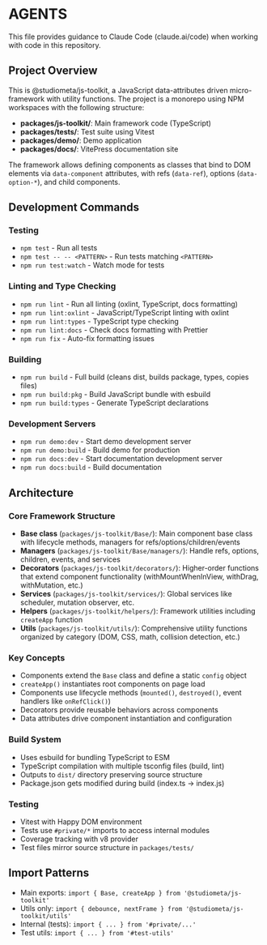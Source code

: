 # AGENTS

This file provides guidance to Claude Code (claude.ai/code) when working with code in this repository.

## Project Overview

This is @studiometa/js-toolkit, a JavaScript data-attributes driven micro-framework with utility functions. The project is a monorepo using NPM workspaces with the following structure:

- **packages/js-toolkit/**: Main framework code (TypeScript)
- **packages/tests/**: Test suite using Vitest
- **packages/demo/**: Demo application
- **packages/docs/**: VitePress documentation site

The framework allows defining components as classes that bind to DOM elements via `data-component` attributes, with refs (`data-ref`), options (`data-option-*`), and child components.

## Development Commands

### Testing

- `npm test` - Run all tests
- `npm test -- -- <PATTERN>` - Run tests matching `<PATTERN>`
- `npm run test:watch` - Watch mode for tests

### Linting and Type Checking

- `npm run lint` - Run all linting (oxlint, TypeScript, docs formatting)
- `npm run lint:oxlint` - JavaScript/TypeScript linting with oxlint
- `npm run lint:types` - TypeScript type checking
- `npm run lint:docs` - Check docs formatting with Prettier
- `npm run fix` - Auto-fix formatting issues

### Building

- `npm run build` - Full build (cleans dist, builds package, types, copies files)
- `npm run build:pkg` - Build JavaScript bundle with esbuild
- `npm run build:types` - Generate TypeScript declarations

### Development Servers

- `npm run demo:dev` - Start demo development server
- `npm run demo:build` - Build demo for production
- `npm run docs:dev` - Start documentation development server
- `npm run docs:build` - Build documentation

## Architecture

### Core Framework Structure

- **Base class** (`packages/js-toolkit/Base/`): Main component base class with lifecycle methods, managers for refs/options/children/events
- **Managers** (`packages/js-toolkit/Base/managers/`): Handle refs, options, children, events, and services
- **Decorators** (`packages/js-toolkit/decorators/`): Higher-order functions that extend component functionality (withMountWhenInView, withDrag, withMutation, etc.)
- **Services** (`packages/js-toolkit/services/`): Global services like scheduler, mutation observer, etc.
- **Helpers** (`packages/js-toolkit/helpers/`): Framework utilities including `createApp` function
- **Utils** (`packages/js-toolkit/utils/`): Comprehensive utility functions organized by category (DOM, CSS, math, collision detection, etc.)

### Key Concepts

- Components extend the `Base` class and define a static `config` object
- `createApp()` instantiates root components on page load
- Components use lifecycle methods (`mounted()`, `destroyed()`, event handlers like `onRefClick()`)
- Decorators provide reusable behaviors across components
- Data attributes drive component instantiation and configuration

### Build System

- Uses esbuild for bundling TypeScript to ESM
- TypeScript compilation with multiple tsconfig files (build, lint)
- Outputs to `dist/` directory preserving source structure
- Package.json gets modified during build (index.ts → index.js)

### Testing

- Vitest with Happy DOM environment
- Tests use `#private/*` imports to access internal modules
- Coverage tracking with v8 provider
- Test files mirror source structure in `packages/tests/`

## Import Patterns

- Main exports: `import { Base, createApp } from '@studiometa/js-toolkit'`
- Utils only: `import { debounce, nextFrame } from '@studiometa/js-toolkit/utils'`
- Internal (tests): `import { ... } from '#private/...'`
- Test utils: `import { ... } from '#test-utils'`
